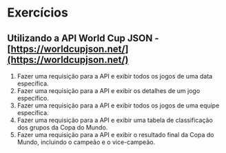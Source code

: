 # Exercícios
## Utilizando a API World Cup JSON - [https://worldcupjson.net/](https://worldcupjson.net/)

1. Fazer uma requisição para a API e exibir todos os jogos de uma data específica.
2. Fazer uma requisição para a API e exibir os detalhes de um jogo específico.
3. Fazer uma requisição para a API e exibir todos os jogos de uma equipe específica.
4. Fazer uma requisição para a API e exibir uma tabela de classificação dos grupos da Copa do Mundo.
5. Fazer uma requisição para a API e exibir o resultado final da Copa do Mundo, incluindo o campeão e o vice-campeão.